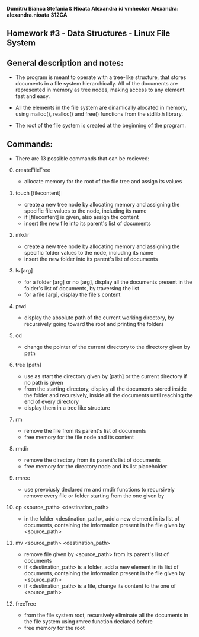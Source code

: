 **Dumitru Bianca Stefania & Nioata Alexandra**
**id vmhecker Alexandra: alexandra.nioata**
**312CA**

## Homework #3 - Data Structures - Linux File System

## General description and notes:

- The program is meant to operate with a tree-like structure, that 
    stores documents in a file system hierarchically. All of the
    documents are represented in memory as tree nodes, making access
    to any element fast and easy.

- All the elements in the file system are dinamically alocated in memory,
using malloc(), realloc() and free() functions from the stdlib.h library.

- The root of the file system is created at the beginning of the program.

## Commands:
- There are 13 possible commands that can be recieved:

0) createFileTree
    - allocate memory for the root of the file tree and assign its values

1) touch <filename> [filecontent]
    - create a new tree node by allocating memory and assigning
        the specific file values to the node, including its name <filename>
    - if [filecontent] is given, also assign the content
    - insert the new file into its parent's list of documents

2) mkdir <dirname>
    - create a new tree node by allocating memory and assigning
        the specific folder values to the node, including its name <dirname>
    - insert the new folder into its parent's list of documents

3) ls [arg]
    - for a folder [arg] or no [arg], display all the documents
        present in the folder's list of documents, by traversing the list
    - for a file [arg], display the file's content

4) pwd
    - display the absolute path of the current working directory, by
        recursively going toward the root and printing the folders

5) cd <path>
    - change the pointer of the current directory to the directory
        given by path

6) tree [path]
    - use as start the directory given by [path] or the current
        directory if no path is given
    - from the starting directory, display all the documents stored 
        inside the folder and recursively, inside all the documents
        until reaching the end of every directory
    - display them in a tree like structure

7) rm <filename>
    - remove the file from its parent's list of documents
    - free memory for the file node and its content

8) rmdir <dirname>
    - remove the directory from its parent's list of documents
    - free memory for the directory node and its list placeholder

9) rmrec <resourcename>
    - use prevoiusly declared rm and rmdir functions to recursively
        remove every file or folder starting from the one given
        by <resourcename>

10) cp <source_path> <destination_path>
    - in the folder <destination_path>, add a new element in its list of
        documents, containing the information present in the file given
        by <source_path>

11) mv <source_path> <destination_path>
    - remove file given by <source_path> from its parent's list of documents
    - if <destination_path> is a folder, add a new element in its 
        list of documents, containing the information present in 
        the file given by <source_path>
    -  if <destination_path> is a file, change its content to the one
        of <source_path>

12) freeTree
    - from the file system root, recursively eliminate all the documents
        in the file system using rmrec function declared before
    - free memory for the root